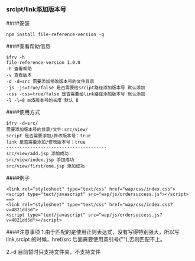 ### srcipt/link添加版本号

####安装

```
npm install file-reference-version -g
```

####查看帮助信息

```
$frv -h
file-reference-version 1.0.0
-h 查看帮助
-v 查看版本
-d -d=src 需要添加修改版本号的文件目录
-js -js=true/false 是否需要给srcipt路径添加版本号 默认添加
-css -css=true/false 是否需要给link路径添加版本号 默认添加
-l -l=8 md5版本号的长度 默认 8
```

####使用方式
```
$frv -d=src/
需要添加版本号的目录/文件:src/view/
script 是否需要添加/修改版本号：true
link 是否需要添加/修改版本号：true
--------------------------------------
src/view/add.jsp 添加成功
src/view/index.jsp 添加成功
src/view/first/one.jsp 添加成功
```

####例子
```
<link rel="stylesheet" type="text/css" href="wap/css/index.css">
<script type="text/javascript" src="wap/js/ordersuccess.js"></script>
==>
<link rel="stylesheet" type="text/css" href="wap/css/index.css?v=4821dd5d">
<script type="text/javascript" src="wap/js/ordersuccess.js?v=4821dd5d"></script>
```

####注意事项
1.由于匹配的是使用正则表达式，没有写得特别强大，所以写link,srcipt 的时候，href/src 后面需要使用双引号(""),否则匹配不上。

2.-d 目前暂时只支持文件夹，不支持文件